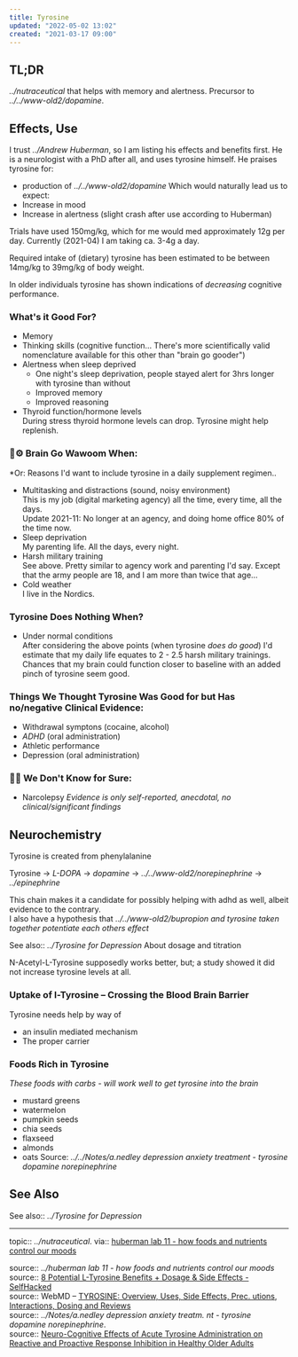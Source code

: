 ```yaml
---
title: Tyrosine
updated: "2022-05-02 13:02"
created: "2021-03-17 09:00"
---
```


## TL;DR

*../nutraceutical* that helps with memory and alertness. Precursor to *../../www-old2/dopamine*.

## Effects, Use

I trust *../Andrew Huberman*, so I am listing his effects and benefits first. He is a neurologist with a PhD after all, and uses tyrosine himself. He praises tyrosine for:

* production of *../../www-old2/dopamine*
  Which would naturally lead us to expect:
* Increase in mood
* Increase in alertness (slight crash after use according to Huberman)

Trials have used 150mg/kg, which for me would med approximately 12g per day. Currently (2021-04) I am taking ca. 3-4g a day.

Required intake of (dietary) tyrosine has been estimated to be between 14mg/kg to 39mg/kg of body weight.

In older individuals tyrosine has shown indications of *decreasing* cognitive performance.

### What's it Good For?

* Memory
* Thinking skills
  (cognitive function… There's more scientifically valid nomenclature available for this other than "brain go gooder")
* Alertness when sleep deprived
  * One night's sleep deprivation, people stayed alert for 3hrs longer with tyrosine than without
  * Improved memory
  * Improved reasoning
* Thyroid function/hormone levels  
  During stress thyroid hormone levels can drop. Tyrosine might help replenish.

### 🧠⚙ Brain Go Wawoom When:

\*Or: Reasons I'd want to include tyrosine in a daily supplement regimen..

* Multitasking and distractions (sound, noisy environment)  
  This is my job (digital marketing agency) all the time, every time, all the days.  
  Update 2021-11: No longer at an agency, and doing home office 80% of the time now.
* Sleep deprivation  
  My parenting life. All the days, every night.
* Harsh military training  
  See above. Pretty similar to agency work and parenting I'd say. Except that the army people are 18, and I am more than twice that age…
* Cold weather  
  I live in the Nordics.

### Tyrosine Does Nothing When?

* Under normal conditions  
  After considering the above points (when tyrosine *does do good*) I'd estimate that my daily life equates to 2 - 2.5 harsh military trainings. Chances that my brain could function closer to baseline with an added pinch of tyrosine seem good.

### Things We Thought Tyrosine Was Good for but Has no/negative Clinical Evidence:

* Withdrawal symptons (cocaine, alcohol)
* *ADHD* (oral administration)
* Athletic performance
* Depression (oral administration)

### 🤷‍♀️ We Don't Know for Sure:

* Narcolepsy
  *Evidence is only self-reported, anecdotal, no clinical/significant findings*

## Neurochemistry

Tyrosine is created from phenylalanine

Tyrosine → *L-DOPA* → *dopamine* → *../../www-old2/norepinephrine* → *../epinephrine* 

This chain makes it a candidate for possibly helping with adhd as well, albeit evidence to the contrary.  
I also have a hypothesis that *../../www-old2/bupropion and tyrosine taken together potentiate each others effect*

See also:: *../Tyrosine for Depression*
About dosage and titration

N-Acetyl-L-Tyrosine supposedly works better, but; a study showed it did not increase tyrosine levels at all.

### Uptake of l-Tyrosine – Crossing the Blood Brain Barrier

Tyrosine needs help by way of

* an insulin mediated mechanism
* The proper carrier

### Foods Rich in Tyrosine

*These foods with carbs - will work well to get tyrosine into the brain*

* mustard greens
* watermelon
* pumpkin seeds
* chia seeds
* flaxseed
* almonds
* oats
  Source: *../../Notes/a.nedley depression anxiety treatment - tyrosine dopamine norepinephrine*

## See Also

See also:: *../Tyrosine for Depression*

---

topic:: *../nutraceutical*. 
via:: [huberman lab 11 - how foods and nutrients control our moods](huberman%20lab%2011%20-%20how%20foods%20and%20nutrients%20control%20our%20moods.md)

source:: *../huberman lab 11 - how foods and nutrients control our moods*  
source:: [8 Potential L-Tyrosine Benefits + Dosage & Side Effects - SelfHacked](https://selfhacked.com/blog/tyrosine-6-proven-health-benefits-tyrosine/)  
source:: WebMD – [TYROSINE: Overview, Uses, Side Effects, Prec. utions, Interactions, Dosing and Reviews](https://www.webmd.com/vitamins/ai/ingredientmono-1037/tyrosine)  
source:: *../Notes/a.nedley depression anxiety treatm. nt - tyrosine dopamine norepinephrine*.  
source:: [Neuro-Cognitive Effects of Acute Tyrosine Administration on Reactive and Proactive Response Inhibition in Healthy Older Adults](https://www.ncbi.nlm.nih.gov/pmc/articles/PMC6084775/)
